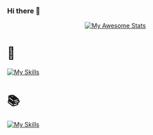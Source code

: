 ### Hi there 👋

<div display='flex' align='center'>
    
[![My Awesome Stats](https://awesome-github-stats.azurewebsites.net/user-stats/jvds-dev?cardType=github&theme=github&preferLogin=true&Background=DD272700&Border=008FFF00&Text=008FFF&Title=008FFF&Ring=008FFF)](https://git.io/awesome-stats-card)
</div>

<div display='flex' align='flex-start'>

# 🚀

<div display='flex' align='flex-start'>

[![My Skills](https://skillicons.dev/icons?i=html,css,js,python,java)](https://skillicons.dev)

</div>
</div>

<div display='flex' align='flex-start'>

# 📚

<div display='flex' align='flex-start'>

[![My Skills](https://skillicons.dev/icons?i=react,typescript,nodejs,mysql)](https://skillicons.dev)

</div>
</div>

